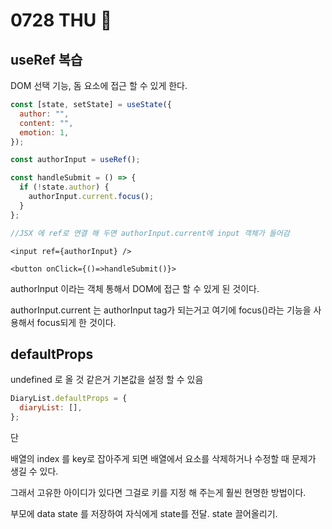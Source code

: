 # 0728 THU 🥞

## useRef 복습

DOM 선택 기능, 돔 요소에 접근 할 수 있게 한다.

```javascript
const [state, setState] = useState({
  author: "",
  content: "",
  emotion: 1,
});

const authorInput = useRef();

const handleSubmit = () => {
  if (!state.author) {
    authorInput.current.focus();
  }
};

//JSX 에 ref로 연결 해 두면 authorInput.current에 input 객체가 들어감
```

```JSX
<input ref={authorInput} />

<button onClick={()=>handleSubmit()}>
```

authorInput 이라는 객체 통해서 DOM에 접근 할 수 있게 된 것이다.

authorInput.current 는 authorInput tag가 되는거고 여기에 focus()라는 기능을 사용해서 focus되게 한 것이다.

## defaultProps

undefined 로 올 것 같은거 기본값을 설정 할 수 있음

```javascript
DiaryList.defaultProps = {
  diaryList: [],
};
```

단

배열의 index 를 key로 잡아주게 되면 배열에서 요소를 삭제하거나 수정할 때 문제가 생길 수 있다.

그래서 고유한 아이디가 있다면 그걸로 키를 지정 해 주는게 훨씬 현명한 방법이다.

부모에 data state 를 저장하여 자식에게 state를 전달. state 끌어올리기.
